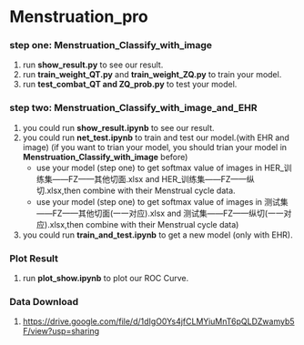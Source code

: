 # Menstruation_pro

### step one: Menstruation_Classify_with_image

 1. run **show_result.py** to see our result.
 2. run **train_weight_QT.py** and **train_weight_ZQ.py** to train your model.
 3. run **test_combat_QT and ZQ_prob.py** to test your model.


### step two: Menstruation_Classify_with_image_and_EHR

1. you could run **show_result.ipynb** to see our result.
2. you could run **net_test.ipynb** to train and test our model.(with EHR and image)
   (if you want to trian your model, you should trian your model in **Menstruation_Classify_with_image** before)
    - use your model (step one) to get softmax value of images in  HER_训练集——FZ——其他切面.xlsx and HER_训练集——FZ——纵切.xlsx,then combine with their Menstrual cycle data.
    - use your model (step one) to get softmax value of images in  测试集——FZ——其他切面(一一对应).xlsx and 测试集——FZ——纵切(一一对应).xlsx,then combine with their Menstrual cycle data)
3. you could run **train_and_test.ipynb** to get a new model (only with EHR).
   
   
### Plot Result

1. run **plot_show.ipynb** to plot our ROC Curve.

### Data Download
1. https://drive.google.com/file/d/1dIgO0Ys4jfCLMYiuMnT6pQLDZwamyb5F/view?usp=sharing


